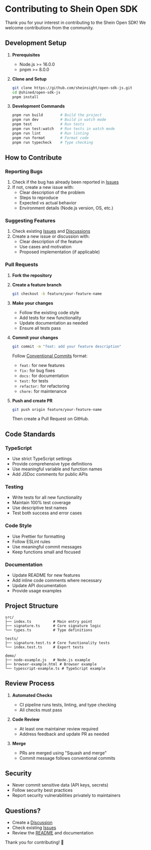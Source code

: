 # Contributing to Shein Open SDK

Thank you for your interest in contributing to the Shein Open SDK! We welcome contributions from the community.

## Development Setup

1. **Prerequisites**
   - Node.js >= 16.0.0
   - pnpm >= 8.0.0

2. **Clone and Setup**

   ```bash
   git clone https://github.com/sheinsight/open-sdk-js.git
   cd @shined/open-sdk-js
   pnpm install
   ```

3. **Development Commands**

   ```bash
   pnpm run build        # Build the project
   pnpm run dev          # Build in watch mode
   pnpm test             # Run tests
   pnpm run test:watch   # Run tests in watch mode
   pnpm run lint         # Run linting
   pnpm run format       # Format code
   pnpm run typecheck    # Type checking
   ```

## How to Contribute

### Reporting Bugs

1. Check if the bug has already been reported in [Issues](https://github.com/sheinsight/open-sdk-js/issues)
2. If not, create a new issue with:
   - Clear description of the problem
   - Steps to reproduce
   - Expected vs actual behavior
   - Environment details (Node.js version, OS, etc.)

### Suggesting Features

1. Check existing [Issues](https://github.com/sheinsight/open-sdk-js/issues) and [Discussions](https://github.com/sheinsight/open-sdk-js/discussions)
2. Create a new issue or discussion with:
   - Clear description of the feature
   - Use cases and motivation
   - Proposed implementation (if applicable)

### Pull Requests

1. **Fork the repository**
2. **Create a feature branch**

   ```bash
   git checkout -b feature/your-feature-name
   ```

3. **Make your changes**
   - Follow the existing code style
   - Add tests for new functionality
   - Update documentation as needed
   - Ensure all tests pass

4. **Commit your changes**

   ```bash
   git commit -m "feat: add your feature description"
   ```

   Follow [Conventional Commits](https://www.conventionalcommits.org/) format:
   - `feat:` for new features
   - `fix:` for bug fixes
   - `docs:` for documentation
   - `test:` for tests
   - `refactor:` for refactoring
   - `chore:` for maintenance

5. **Push and create PR**

   ```bash
   git push origin feature/your-feature-name
   ```

   Then create a Pull Request on GitHub.

## Code Standards

### TypeScript

- Use strict TypeScript settings
- Provide comprehensive type definitions
- Use meaningful variable and function names
- Add JSDoc comments for public APIs

### Testing

- Write tests for all new functionality
- Maintain 100% test coverage
- Use descriptive test names
- Test both success and error cases

### Code Style

- Use Prettier for formatting
- Follow ESLint rules
- Use meaningful commit messages
- Keep functions small and focused

### Documentation

- Update README for new features
- Add inline code comments where necessary
- Update API documentation
- Provide usage examples

## Project Structure

```
src/
├── index.ts          # Main entry point
├── signature.ts      # Core signature logic
└── types.ts          # Type definitions

tests/
├── signature.test.ts # Core functionality tests
└── index.test.ts     # Export tests

demo/
├── node-example.js   # Node.js example
├── browser-example.html # Browser example
└── typescript-example.ts # TypeScript example
```

## Review Process

1. **Automated Checks**
   - CI pipeline runs tests, linting, and type checking
   - All checks must pass

2. **Code Review**
   - At least one maintainer review required
   - Address feedback and update PR as needed

3. **Merge**
   - PRs are merged using "Squash and merge"
   - Commit message follows conventional commits

## Security

- Never commit sensitive data (API keys, secrets)
- Follow security best practices
- Report security vulnerabilities privately to maintainers

## Questions?

- Create a [Discussion](https://github.com/sheinsight/open-sdk-js/discussions)
- Check existing [Issues](https://github.com/sheinsight/open-sdk-js/issues)
- Review the [README](README.md) and documentation

Thank you for contributing! 🎉
